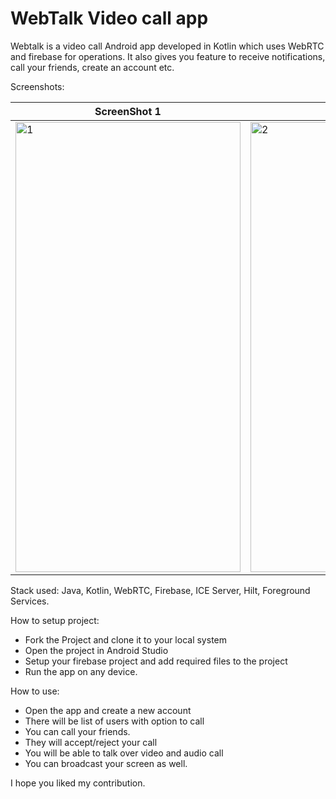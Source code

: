 # WebTalk Video call app

Webtalk is a video call Android app developed in Kotlin which uses WebRTC and firebase for operations. It also gives you feature to
receive notifications, call your friends, create an account etc.

Screenshots:

| ScreenShot 1  | ScreenShot 1  |
| ------------- | ------------- |
| <img src="https://github.com/bhaskarblur/mini-projects/assets/85757758/309c96b2-f144-42c1-ba58-fdc508576c42"  alt="1" width = 360px height = 720px >  | <img src="https://github.com/bhaskarblur/mini-projects/assets/85757758/18232ea3-cfcc-4d35-8fc2-e2c80fca94a8" alt="2" width = 360px height = 720px> |

Stack used: Java, Kotlin, WebRTC, Firebase, ICE Server, Hilt, Foreground Services.

How to setup project:
- Fork the Project and clone it to your local system
- Open the project in Android Studio
- Setup your firebase project and add required files to the project
- Run the app on any device.

How to use:
- Open the app and create a new account
- There will be list of users with option to call
- You can call your friends.
- They will accept/reject your call
- You will be able to talk over video and audio call
- You can broadcast your screen as well.

I hope you liked my contribution.
